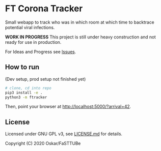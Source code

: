 # FT Corona Tracker

Small webapp to track who was in which room at which time to backtrace potential viral infections.

**WORK IN PROGRESS** This project is still under heavy construction and not ready for use in production.

For Ideas and Progress see [Issues](https://git.fasttube.de/FaSTTUBe/ft-corona-tracker/issues).

## How to run

(Dev setup, prod setup not finished yet)

```bash
# clone, cd into repo
pip3 install -e .
python3 -m ftracker
```

Then, point your browser at <http://localhost:5000/?arrival=42>.

## License

Licensed under GNU GPL v3, see [LICENSE.md](https://git.fasttube.de/FaSTTUBe/ft-corona-tracker/src/branch/master/LICENSE.md) for details.

Copyright (C) 2020 Oskar/FaSTTUBe
